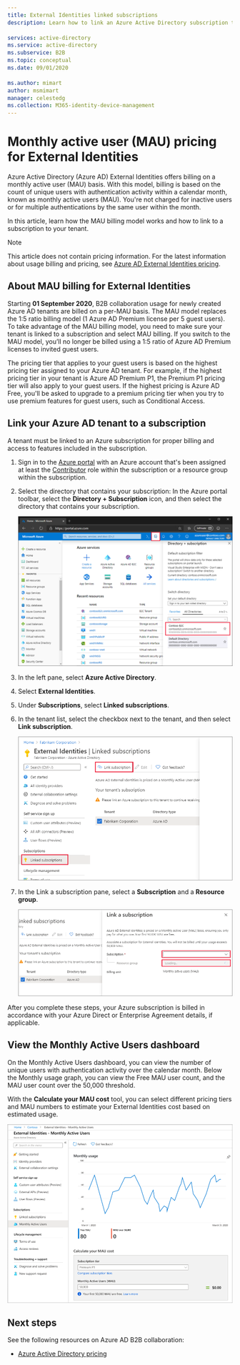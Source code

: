 ```yaml
---
title: External Identities linked subscriptions
description: Learn how to link an Azure Active Directory subscription to your tenant for External Identities monthly active user (MAU) based billing.

services: active-directory
ms.service: active-directory
ms.subservice: B2B
ms.topic: conceptual
ms.date: 09/01/2020

ms.author: mimart
author: msmimart
manager: celestedg
ms.collection: M365-identity-device-management
---
```


# Monthly active user (MAU) pricing for External Identities

Azure Active Directory (Azure AD) External Identities offers billing on a monthly active user (MAU) basis. With this model, billing is based on the count of unique users with authentication activity within a calendar month, known as monthly active users (MAU). You're not charged for inactive users or for multiple authentications by the same user within the month.

In this article, learn how the MAU billing model works and how to link to a subscription to your tenant.

> [!NOTE]
> This article does not contain pricing information. For the latest information about usage billing and pricing, see [Azure AD External Identities pricing](link).

## About MAU billing for External Identities

Starting **01 September 2020**, B2B collaboration usage for newly created Azure AD tenants are billed on a per-MAU basis. The MAU model replaces the 1:5 ratio billing model (1 Azure AD Premium license per 5 guest users). To take advantage of the MAU billing model, you need to make sure your tenant is linked to a subscription and select MAU billing. If you switch to the MAU model, you’ll no longer be billed using a 1:5 ratio of Azure AD Premium licenses to invited guest users.

The pricing tier that applies to your guest users is based on the highest pricing tier assigned to your Azure AD tenant. For example, if the highest pricing tier in your tenant is Azure AD Premium P1, the Premium P1 pricing tier will also apply to your guest users. If the highest pricing is Azure AD Free, you'll be asked to upgrade to a premium pricing tier when you try to use premium features for guest users, such as Conditional Access.

## Link your Azure AD tenant to a subscription

A tenant must be linked to an Azure subscription for proper billing and access to features included in the subscription.

1. Sign in to the [Azure portal](https://portal.azure.com/) with an Azure account that's been assigned at least the [Contributor](../role-based-access-control/built-in-roles.md) role within the subscription or a resource group within the subscription.

2. Select the directory that contains your subscription: In the Azure portal toolbar, select the **Directory + Subscription** icon, and then select the directory that contains your subscription.

    ![Subscription tenant, Directory + Subscription filter with subscription tenant selected](media/external-identities-pricing/portal-mau-pick-directory.png)

3. In the left pane, select **Azure Active Directory**.

4. Select **External Identities**.

5. Under **Subscriptions**, select **Linked subscriptions**.

6. In the tenant list, select the checkbox next to the tenant, and then select **Link subscription**.

    ![Subscription tenant, Directory + Subscription filter with subscription tenant selected](media/external-identities-pricing/linked-subscriptions.png)

7. In the Link a subscription pane, select a **Subscription** and a **Resource group**.

    ![Subscription tenant, Directory + Subscription filter with subscription tenant selected](media/external-identities-pricing/link-subscription-resource.png)

After you complete these steps, your Azure subscription is billed in accordance with your Azure Direct or Enterprise Agreement details, if applicable.

## View the Monthly Active Users dashboard

On the Monthly Active Users dashboard, you can view the number of unique users with authentication activity over the calendar month. Below the Monthly usage graph, you can view the Free MAU user count, and the MAU user count over the 50,000 threshold. 

With the **Calculate your MAU cost** tool, you can select different pricing tiers and MAU numbers to estimate your External Identities cost based on estimated usage.

![Subscription tenant, Directory + Subscription filter with subscription tenant selected](media/external-identities-pricing/monthly-active-users-dashboard.png)

## Next steps

See the following resources on Azure AD B2B collaboration:

* [Azure Active Directory pricing](https://azure.microsoft.com/pricing/details/active-directory/)
